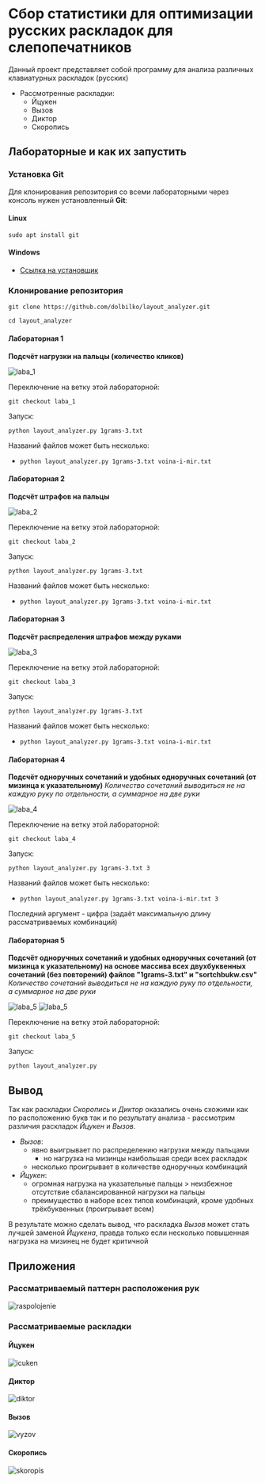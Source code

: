 # Сбор статистики для оптимизации русских раскладок для слепопечатников
Данный проект представляет собой программу для анализа различных клавиатурных раскладок (русских)

- Рассмотренные раскладки:
	- Йцукен
	- Вызов
	- Диктор
	- Скоропись

## Лабораторные и как их запустить

### Установка Git
Для клонирования репозитория со всеми лабораторными через консоль нужен установленный **Git**:
#### Linux
```
sudo apt install git
```
#### Windows
-  [Ссылка на установщик](https://git-scm.com/downloads/win)

### Клонирование репозитория
```
git clone https://github.com/dolbilko/layout_analyzer.git
```
```
cd layout_analyzer
```
#### Лабораторная 1
**Подсчёт нагрузки на пальцы (количество кликов)**

![laba_1](https://raw.githubusercontent.com/dolbilko/layout_analyzer/3fd934e05cf0e77c6faac4fd5010f64b815c5ce6/laba_1.png)

Переключение на ветку этой лабораторной:
```
git checkout laba_1
```
Запуск:
```
python layout_analyzer.py 1grams-3.txt
```
Названий файлов может быть несколько:
- `python layout_analyzer.py 1grams-3.txt voina-i-mir.txt`
#### Лабораторная 2
**Подсчёт штрафов на пальцы**

![laba_2](https://raw.githubusercontent.com/dolbilko/layout_analyzer/3fd934e05cf0e77c6faac4fd5010f64b815c5ce6/laba_2.png)

Переключение на ветку этой лабораторной:
```
git checkout laba_2
```
Запуск:
```
python layout_analyzer.py 1grams-3.txt
```
Названий файлов может быть несколько:
- `python layout_analyzer.py 1grams-3.txt voina-i-mir.txt`
#### Лабораторная 3
**Подсчёт распределения штрафов между руками**

![laba_3](https://raw.githubusercontent.com/dolbilko/layout_analyzer/3fd934e05cf0e77c6faac4fd5010f64b815c5ce6/laba_3.png)

Переключение на ветку этой лабораторной:
```
git checkout laba_3
```
Запуск:
```
python layout_analyzer.py 1grams-3.txt
```
Названий файлов может быть несколько:
- `python layout_analyzer.py 1grams-3.txt voina-i-mir.txt`
#### Лабораторная 4
**Подсчёт одноручных сочетаний и удобных одноручных сочетаний (от мизинца к указательному)**
*Количество сочетаний выводиться не на каждую руку по отдельности, а суммарное на две руки*

![laba_4](https://raw.githubusercontent.com/dolbilko/layout_analyzer/3fd934e05cf0e77c6faac4fd5010f64b815c5ce6/laba_4.png)

Переключение на ветку этой лабораторной:
```
git checkout laba_4
```
Запуск:
```
python layout_analyzer.py 1grams-3.txt 3
```
Названий файлов может быть несколько:
- `python layout_analyzer.py 1grams-3.txt voina-i-mir.txt 3`

Последний аргумент - цифра (задаёт максимальную длину рассматриваемых комбинаций)
#### Лабораторная 5
**Подсчёт одноручных сочетаний и удобных одноручных сочетаний (от мизинца к указательному) на основе массива всех двухбуквенных сочетаний (без повторений) файлов "1grams-3.txt" и "sortchbukw.csv"**
*Количество сочетаний выводиться не на каждую руку по отдельности, а суммарное на две руки*

![laba_5](https://raw.githubusercontent.com/dolbilko/layout_analyzer/57a337a8299139a9ac4823742b87f5745e689782/laba_5_icuken.png)
![laba_5](https://raw.githubusercontent.com/dolbilko/layout_analyzer/57a337a8299139a9ac4823742b87f5745e689782/laba_5_vyzov.png)

Переключение на ветку этой лабораторной:
```
git checkout laba_5
```
Запуск:
```
python layout_analyzer.py
```



## Вывод

Так как раскладки *Скоропись* и *Диктор* оказались очень схожими как по расположению букв так и по результату анализа - рассмотрим различия раскладок *Йцукен* и *Вызов*.
- *Вызов*:
	- явно выигрывает по распределению нагрузки между пальцами
		- но нагрузка на мизинцы наибольшая среди всех раскладок
	- несколько проигрывает в количестве одноручных комбинаций
- *Йцукен*:
	- огромная нагрузка на указательные пальцы > неизбежное отсутствие сбалансированной нагрузки на пальцы
	- преимущество в наборе всех типов комбинаций, кроме удобных трёхбуквенных (проигрывает всем)

В результате можно сделать вывод, что раскладка *Вызов* может стать лучшей заменой *Йцукена*, правда только если несколько повышенная нагрузка на мизинец не будет критичной

## Приложения
### Рассматриваемый паттерн расположения рук
![raspolojenie](https://raw.githubusercontent.com/dolbilko/layout_analyzer/f82681406946a77645dc047cc239ab71e3df586b/raspolojenie.png)
### Рассматриваемые раскладки
#### Йцукен
![icuken](https://raw.githubusercontent.com/dolbilko/layout_analyzer/3fd934e05cf0e77c6faac4fd5010f64b815c5ce6/icuken.png)

#### Диктор
![diktor](https://raw.githubusercontent.com/dolbilko/layout_analyzer/3fd934e05cf0e77c6faac4fd5010f64b815c5ce6/diktor.png)

#### Вызов
![vyzov](https://raw.githubusercontent.com/dolbilko/layout_analyzer/3fd934e05cf0e77c6faac4fd5010f64b815c5ce6/vyzov.png)


#### Скоропись
![skoropis](https://raw.githubusercontent.com/dolbilko/layout_analyzer/3fd934e05cf0e77c6faac4fd5010f64b815c5ce6/skoropis.png)
